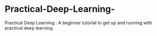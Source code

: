 # Practical-Deep-Learning-
Practical Deep Learning : A beginner tutorial to get up and running with practical deep learning.

